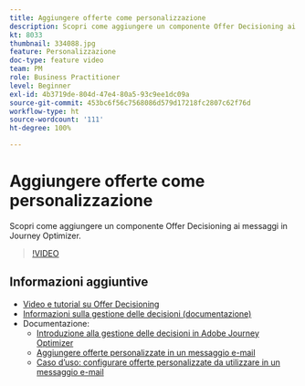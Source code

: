 ```yaml
---
title: Aggiungere offerte come personalizzazione
description: Scopri come aggiungere un componente Offer Decisioning ai messaggi in Journey Optimizer.
kt: 8033
thumbnail: 334088.jpg
feature: Personalizzazione
doc-type: feature video
team: PM
role: Business Practitioner
level: Beginner
exl-id: 4b3719de-804d-47e4-80a5-93c9ee1dc09a
source-git-commit: 453bc6f56c7568086d579d17218fc2807c62f76d
workflow-type: ht
source-wordcount: '111'
ht-degree: 100%

---
```


# Aggiungere offerte come personalizzazione

Scopri come aggiungere un componente Offer Decisioning ai messaggi in Journey Optimizer.

>[!VIDEO](https://video.tv.adobe.com/v/334088?quality=12)

## Informazioni aggiuntive

* [Video e tutorial su Offer Decisioning](https://experienceleague.adobe.com/docs/offer-decisioning-learn/tutorials/overview.html?lang=it)
* [Informazioni sulla gestione delle decisioni (documentazione)](https://experienceleague.adobe.com/docs/journey-optimizer/using/offer-decisioniong/get-started/starting-offer-decisioning.html?lang=it)
* Documentazione:
   * [Introduzione alla gestione delle decisioni in Adobe Journey Optimizer](https://experienceleague.adobe.com/docs/journey-optimizer/using/offer-decisioniong/get-started/starting-offer-decisioning.html?lang=it)
   * [Aggiungere offerte personalizzate in un messaggio e-mail](https://experienceleague.adobe.com/docs/journey-optimizer/using/create-messages/deliver-personalized-offers.html?lang=it)
   * [Caso d’uso: configurare offerte personalizzate da utilizzare in un messaggio e-mail](https://experienceleague.adobe.com/docs/journey-optimizer/using/offer-decisioniong/get-started/offers-e2e.html?lang=it)
